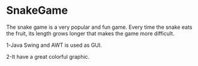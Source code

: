 # SnakeGame
The snake game is a very popular and fun game. Every time the snake eats the fruit, its length grows longer that makes the game more difficult.


1-Java Swing and AWT is used as GUI.

2-It have a great colorful graphic.
